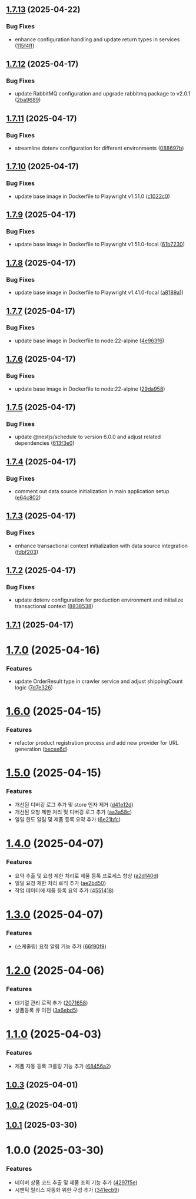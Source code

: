 ## [1.7.13](https://github.com/hush-mart/onch/compare/v1.7.12...v1.7.13) (2025-04-22)


### Bug Fixes

* enhance configuration handling and update return types in services ([115f4ff](https://github.com/hush-mart/onch/commit/115f4ff090643b7bf26e79a113a2c0151009f074))

## [1.7.12](https://github.com/hush-mart/onch/compare/v1.7.11...v1.7.12) (2025-04-17)


### Bug Fixes

* update RabbitMQ configuration and upgrade rabbitmq package to v2.0.1 ([2ba9689](https://github.com/hush-mart/onch/commit/2ba96890cd1b8e43dd2c2691bbeed9edc322871a))

## [1.7.11](https://github.com/hush-mart/onch/compare/v1.7.10...v1.7.11) (2025-04-17)


### Bug Fixes

* streamline dotenv configuration for different environments ([088697b](https://github.com/hush-mart/onch/commit/088697bbbae22a85f601c94970afe4e9e4d19c77))

## [1.7.10](https://github.com/hush-mart/onch/compare/v1.7.9...v1.7.10) (2025-04-17)


### Bug Fixes

* update base image in Dockerfile to Playwright v1.51.0 ([c1022c0](https://github.com/hush-mart/onch/commit/c1022c0c79dae67cc5d7cc4103194d11ff774e77))

## [1.7.9](https://github.com/hush-mart/onch/compare/v1.7.8...v1.7.9) (2025-04-17)


### Bug Fixes

* update base image in Dockerfile to Playwright v1.51.0-focal ([61b7230](https://github.com/hush-mart/onch/commit/61b72307a8058c4b866a8bc0c7f58a91b9f487a6))

## [1.7.8](https://github.com/hush-mart/onch/compare/v1.7.7...v1.7.8) (2025-04-17)


### Bug Fixes

* update base image in Dockerfile to Playwright v1.41.0-focal ([a8189a1](https://github.com/hush-mart/onch/commit/a8189a1262cf9d9b8625787dbe36ae869276c33c))

## [1.7.7](https://github.com/hush-mart/onch/compare/v1.7.6...v1.7.7) (2025-04-17)


### Bug Fixes

* update base image in Dockerfile to node:22-alpine ([4e963f6](https://github.com/hush-mart/onch/commit/4e963f6f61a12267689cce2f8da43697cdd7663c))

## [1.7.6](https://github.com/hush-mart/onch/compare/v1.7.5...v1.7.6) (2025-04-17)


### Bug Fixes

* update base image in Dockerfile to node:22-alpine ([29da958](https://github.com/hush-mart/onch/commit/29da9589c99f98b77d8ec716a2d614b0f747ece3))

## [1.7.5](https://github.com/hush-mart/onch/compare/v1.7.4...v1.7.5) (2025-04-17)


### Bug Fixes

* update @nestjs/schedule to version 6.0.0 and adjust related dependencies ([613f3e0](https://github.com/hush-mart/onch/commit/613f3e043c9da6bf7b10f52e79f47da4c59d0262))

## [1.7.4](https://github.com/hush-mart/onch/compare/v1.7.3...v1.7.4) (2025-04-17)


### Bug Fixes

* comment out data source initialization in main application setup ([e64c802](https://github.com/hush-mart/onch/commit/e64c8029eb722f20326ccbfa11f95d2f31399d74))

## [1.7.3](https://github.com/hush-mart/onch/compare/v1.7.2...v1.7.3) (2025-04-17)


### Bug Fixes

* enhance transactional context initialization with data source integration ([fdbf203](https://github.com/hush-mart/onch/commit/fdbf20351c1e8ee80670882bdc8cefce13291d7b))

## [1.7.2](https://github.com/hush-mart/onch/compare/v1.7.1...v1.7.2) (2025-04-17)


### Bug Fixes

* update dotenv configuration for production environment and initialize transactional context ([8838538](https://github.com/hush-mart/onch/commit/8838538080c3c87f96575c889498918ca2c1c4d5))

## [1.7.1](https://github.com/hush-mart/onch/compare/v1.7.0...v1.7.1) (2025-04-17)

# [1.7.0](https://github.com/daechan-jo/auto-store-services-onch/compare/v1.6.0...v1.7.0) (2025-04-16)


### Features

* update OrderResult type in crawler service and adjust shippingCount logic ([7d7e326](https://github.com/daechan-jo/auto-store-services-onch/commit/7d7e326ad86f2b3d361312d0acb562a1ae340abb))

# [1.6.0](https://github.com/daechan-jo/auto-store-services-onch/compare/v1.5.0...v1.6.0) (2025-04-15)


### Features

* refactor product registration process and add new provider for URL generation ([becee6d](https://github.com/daechan-jo/auto-store-services-onch/commit/becee6d541fbd34149fc082a5695d2a47ba7b3b0))

# [1.5.0](https://github.com/daechan-jo/auto-store-services-onch/compare/v1.4.0...v1.5.0) (2025-04-15)


### Features

* 개선된 디버깅 로그 추가 및 store 인자 제거 ([d41e12d](https://github.com/daechan-jo/auto-store-services-onch/commit/d41e12d28aa1e049d091d3fa972212f654f3236a))
* 개선된 요청 제한 처리 및 디버깅 로그 추가 ([aa3a58c](https://github.com/daechan-jo/auto-store-services-onch/commit/aa3a58c189f780787dcb5dad5acad8bf21b421a2))
* 일일 한도 알림 및 제품 등록 요약 추가 ([6e21bfc](https://github.com/daechan-jo/auto-store-services-onch/commit/6e21bfca06214e119645ae2111dc380b96c7a6ef))

# [1.4.0](https://github.com/daechan-jo/auto-store-services-onch/compare/v1.3.0...v1.4.0) (2025-04-07)


### Features

* 요약 추출 및 요청 제한 처리로 제품 등록 프로세스 향상 ([a2d140d](https://github.com/daechan-jo/auto-store-services-onch/commit/a2d140d1511f597a6dd64b1c34ff58b43c1391a3))
* 일일 요청 제한 처리 로직 추가 ([ae2bd50](https://github.com/daechan-jo/auto-store-services-onch/commit/ae2bd50166b51838cc23fde9a925721cf5d98d83))
* 작업 데이터에 제품 등록 요약 추가 ([4551418](https://github.com/daechan-jo/auto-store-services-onch/commit/4551418ef672e201fbdfabc1a5f97afc06a2e567))

# [1.3.0](https://github.com/daechan-jo/auto-store-services-onch/compare/v1.2.0...v1.3.0) (2025-04-07)


### Features

* (스케줄링) 요청 알림 기능 추가 ([66f90f9](https://github.com/daechan-jo/auto-store-services-onch/commit/66f90f9c3f1260ddf6c1c9b2b83d5ba9eab8df5b))

# [1.2.0](https://github.com/daechan-jo/auto-store-services-onch/compare/v1.1.0...v1.2.0) (2025-04-06)


### Features

* 대기열 관리 로직 추가 ([2071658](https://github.com/daechan-jo/auto-store-services-onch/commit/20716589c12da595fa8634db238730f5429fd8a2))
* 상품등록 큐 이전 ([3a6ebd5](https://github.com/daechan-jo/auto-store-services-onch/commit/3a6ebd5f3f9a1463dca6d4362e037da0d0f2f06c))

# [1.1.0](https://github.com/daechan-jo/auto-store-services-onch/compare/v1.0.3...v1.1.0) (2025-04-03)


### Features

* 제품 자동 등록 크롤링 기능 추가 ([68456a2](https://github.com/daechan-jo/auto-store-services-onch/commit/68456a2baa62ffd0d226a104898877471cb225f6))

## [1.0.3](https://github.com/daechan-jo/auto-store-services-onch/compare/v1.0.2...v1.0.3) (2025-04-01)

## [1.0.2](https://github.com/daechan-jo/auto-store-services-onch/compare/v1.0.1...v1.0.2) (2025-04-01)

## [1.0.1](https://github.com/daechan-jo/auto-store-services-onch/compare/v1.0.0...v1.0.1) (2025-03-30)

# 1.0.0 (2025-03-30)


### Features

* 네이버 상품 코드 추출 및 제품 조회 기능 추가 ([4297f5e](https://github.com/daechan-jo/auto-store-services-onch/commit/4297f5e250a7266af8c464bc4ae495a48e7a3bcd))
* 시맨틱 릴리스 자동화 위한 구성 추가 ([341ecb9](https://github.com/daechan-jo/auto-store-services-onch/commit/341ecb96d5642f40e694ba93b0a036fa410660e5))
